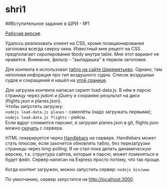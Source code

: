 # shri1
##Вступительное задание в ШРИ - №1

[Рабочая версия](http://flights.atronov.ru/).

Удалось реализовать клиент на CSS, кроме позиционирования заголовка всегда сверху окна. Известный мне рецепт на CSS предполагает скролирование tbody внутри table. Мне этот вариант не нравится. Внимание, фильтр - "выпадашка" в первом заголовке.

Для контента я использовал [табло на сайте Шереметьево](http://www.svo.aero/). Однако, там неполная инфорация про тип воздушного судна. Список воздушных судов и сокращений я нашёл на [этой сранице](http://skalolaskovy.narod.ru/avia/type_of_aircrafts.html).

Для загрузки контента написал скрипт load-data.js. В нём я парсю страницу через jsdom и jQuery и сохраняю результат на диск (flights.json и planes.json).<br/>
Чтобы запустить загрузку:<br/>
`nodejs load-data.js planes` - самолёты (надо загружать первыми);<br/>
`nodejs load-data.js flights` - рейсы.<br/>
Если вдруг сломается парсинг, я загрузил planes.json в git, flights.json можно [скачать](http://flights.atronov.ru/flights.json) с сервера.

HTML генерируется через [Handlebars](http://handlebarsjs.com/) на сервере. Handlebars может стать плюсом, если захочется обновлять табло, без перезагрузки страницы через long-polling. Я не стал пока делать динамическую версию, т.к. структура сайтов, которые я парсю, может поменяться и будет фейл.
Сервер написан на Express просто потому, что так проще.

Когда контент загружен, можно запустить сервер:
`nodejs bin/www`

По умолчанию, сервер запустится на [http://localhost:3000](http://localhost:3000).
